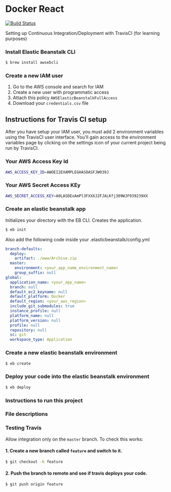 # Docker React 

[![Build Status](https://travis-ci.com/sergiopichardo/docker-react.svg?branch=master)](https://travis-ci.com/sergiopichardo/docker-react)

Setting up Continuous Integration/Deployment with TravisCI (for learning purposes)


### Install Elastic Beanstalk CLI 
```sh
$ brew install awsebcli
```

### Create a new IAM user
1. Go to the AWS console and search for IAM 
2. Create a new user with programmatic access 
3. Attach this policy `AWSElasticBeanstalkFullAccess`
4. Download your `credentials.csv` file

## Instructions for Travis CI setup
After you have setup your IAM user, you must add 2 environment 
variables using the TravisCI user interface. You'll gain access
to the environment variables page by clicking on the settings 
icon of your current project being run by TravisCI. 

### Your AWS Access Key Id 
```sh
AWS_ACCESS_KEY_ID=AWOEI2EXAMPLEGHAS0ASFJW039J
```

### Your AWS Secret Access KEy
```sh
AWS_SECRET_ACCESS_KEY=A0LASDExAmPl3FXXXJ2FJALKfj309WJF939239XX
```


### Create an elastic beanstalk app
Initializes your directory with the EB CLI. Creates the application.
```sh
$ eb init
```

Also add the following code inside your .elasticbeanstalk/config.yml
```yml
branch-defaults:
  deploy:
    artifact: ./www/Archive.zip
  master:
    environment: <your_app_name_environment_name>
    group_suffix: null
global:
  application_name: <your_app_name>
  branch: null
  default_ec2_keyname: null
  default_platform: Docker
  default_region: <your_aws_region>
  include_git_submodules: true
  instance_profile: null
  platform_name: null
  platform_version: null
  profile: null
  repository: null
  sc: git
  workspace_type: Application
```


### Create a new elastic beanstalk environment
```sh
$ eb create
```

### Deploy your code into the elastic beanstalk environment
```sh 
$ eb deploy
```


### Instructions to run this project 
<Will go here>


### File descriptions 
<Will go here>


### Testing Travis 
Allow integration only on the `master` branch. 
To check this works: 

#### 1. Create a new branch called `feature` and switch to it.

```sh
$ git checkout -b feature
```

#### 2. Push the branch to remote and see if travis deploys your code.
```sh
$ git push origin feature
```







